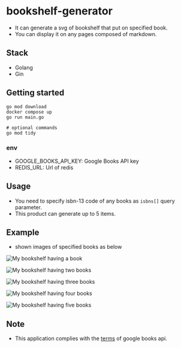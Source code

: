 # bookshelf-generator

- It can generate a svg of bookshelf that put on specified book.
- You can display it on any pages composed of markdown.

## Stack

- Golang
- Gin

## Getting started

```shell
go mod download
docker compose up
go run main.go

# optional commands
go mod tidy
```

### env

- GOOGLE_BOOKS_API_KEY: Google Books API key
- REDIS_URL: Url of redis

## Usage

- You need to specify isbn-13 code of any books as `isbns[]` query parameter.
- This product can generate up to 5 items.

## Example

- shown images of specified books as below

![My bookshelf having a book](https://bookshelf.yu-ta-9.com?isbns[]=9784798178189)

![My bookshelf having two books](https://bookshelf.yu-ta-9.com?isbns[]=9784798178189&isbns[]=9784774189673)

![My bookshelf having three books](https://bookshelf.yu-ta-9.com?isbns[]=9784798178189&isbns[]=9784774189673&isbns[]=9784274226298)

![My bookshelf having four books](https://bookshelf.yu-ta-9.com?isbns[]=9784798178189&isbns[]=9784774189673&isbns[]=9784274226298&isbns[]=9784873115894)

![My bookshelf having five books](https://bookshelf.yu-ta-9.com?isbns[]=9784798178189&isbns[]=9784774189673&isbns[]=9784274226298&isbns[]=9784873115894&isbns[]=9784873115658)

## Note

- This application complies with the [terms](https://developers.google.com/books/branding) of google books api.
